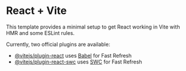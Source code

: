 # React + Vite

This template provides a minimal setup to get React working in Vite with HMR and some ESLint rules.

Currently, two official plugins are available:

- [@vitejs/plugin-react](https://github.com/vitejs/vite-plugin-react/blob/main/packages/plugin-react/README.md) uses [Babel](https://babeljs.io/) for Fast Refresh
- [@vitejs/plugin-react-swc](https://github.com/vitejs/vite-plugin-react-swc) uses [SWC](https://swc.rs/) for Fast Refresh


<!-- import { useState, useRef } from "react";
import axios from "axios";
import * as XLSX from "xlsx";
import "./style.css";
import Swal from "sweetalert2";
import QRCode from "qrcode.react";

const imageHostingToken = import.meta.env.VITE_Image_Upload_Token;

const Admin = () => {
  const [nameValue, setNameValue] = useState('');
  const [courseValue, setCourseValue] = useState('');
  const [dateValue, setDateValue] = useState('');
  const [detailValue, setDetailValue] = useState('');
  const [excelRows, setExcelRows] = useState([]);
  const [qrCodeValue, setQrCodeValue] = useState('');

  const canvasRef = useRef(null);

  const imageHostingUrl = `https://api.imgbb.com/1/upload?key=${imageHostingToken}`;

  const handleExcelChange = (event) => {
    const file = event.target.files[0];

    if (file) {
      const reader = new FileReader();
      reader.onload = (e) => {
        const data = new Uint8Array(e.target.result);
        const workbook = XLSX.read(data, { type: 'array' });
        const sheet = workbook.Sheets[workbook.SheetNames[0]];
        const rows = XLSX.utils.sheet_to_json(sheet);

        setExcelRows(rows);

        // Use the first row data to set values
        if (rows.length > 0) {
          const row = rows[0];
          setNameValue(row.name || '');
          setCourseValue(row.course || '');
          setDateValue(row.date || '');
          setDetailValue(row.detail || '');
        }
      };

      reader.readAsArrayBuffer(file);
    }
  };

  const generateCertificate = async (rowData) => {
    return new Promise(async (resolve, reject) => {
      const canvas = document.createElement("canvas");
      const context = canvas.getContext("2d");
      const img = new Image();
  
      img.crossOrigin = "Anonymous";
  
      const processImage = async () => {
        try {
          const aspectRatio = img.width / img.height;
          const canvasWidth = 800;
          const canvasHeight = canvasWidth / aspectRatio;
  
          canvas.width = canvasWidth;
          canvas.height = canvasHeight;
  
          context.drawImage(img, 0, 0, canvas.width, canvas.height);
  
          // Set the new data
          setNameValue(rowData.name || '');
          setCourseValue(rowData.course || '');
          setDateValue(rowData.date || '');
          setDetailValue(rowData.detail || '');
  
          // Wait for text values to be set
          await new Promise((resolve) => setTimeout(resolve, 100));

        context.font = '28pt Barlow, sans-serif';
        context.fillStyle = 'black';
        const nameText = rowData.name ? String(rowData.name).toUpperCase() : '';
        context.fillText(nameText, 115, 600);
  
      const maxWidthCourse = 400;
      const lineHeightCourse = 30;
  
      context.font = 'bold 20pt Barlow, sans-serif';
      context.fillStyle = 'black';
  
      const wordsCourse = rowData.course ? String(rowData.course).toUpperCase().split(' ') : [];
      let currentLineCourse = '';
  
      wordsCourse.forEach((word) => {
        const testLineCourse = currentLineCourse + (currentLineCourse ? ' ' : '') + word;
        const testWidthCourse = context.measureText(testLineCourse).width;
  
        if (testWidthCourse > maxWidthCourse && currentLineCourse !== '') {
          context.fillText(currentLineCourse, 115, 460, 700);
          currentLineCourse = word;
        } else {
          currentLineCourse = testLineCourse;
        }
      });
  
      // Draw the remaining part of the line
      context.fillText(currentLineCourse, 115, 460 + lineHeightCourse, 700);
  
      context.font = '11pt Barlow, sans-serif';
      context.fillStyle = 'black';
      const dateText = rowData.date ? String(rowData.date) : '';
      context.fillText(dateText, 208, 755);
  
      const maxWidthDetail = 400;
      const lineHeightDetail = 30;
  
      context.font = '11pt Barlow, sans-serif';
  
      const detailLines = rowData.detail ? String(rowData.detail).split('\n') : [];
      detailLines.forEach((line, index) => {
        const words = line.split(' ');
        let currentLine = '';
  
        words.forEach((word) => {
          const testLine = currentLine + (currentLine ? ' ' : '') + word;
          const testWidth = context.measureText(testLine).width;
  
          if (testWidth > maxWidthDetail && currentLine !== '') {
            context.fillText(currentLine, 292, 640 + index * lineHeightDetail, 800);
            currentLine = word;
          } else {
            currentLine = testLine;
          }
        });
  
        // Draw the remaining part of the line
        context.fillText(currentLine, 292, 640 + index * lineHeightDetail, 800);
      });
  
      // Draw additional lines
      context.font = '11pt Barlow, sans-serif';
      context.fillStyle = 'black';
      context.fillText('has successfully completed', 115, 600 + detailLines.length * 30 + 10, 800);
  
      context.font = 'bold 11pt Barlow, sans-serif';
      context.fillStyle = 'black';
      context.fillText('at Merseyside Consultancy', 115, 620 + detailLines.length * 30 + 30, 800);

      const qrCodeCanvas = document.createElement("canvas");
        qrCodeCanvas.width = 60;
        qrCodeCanvas.height = 60;
        const qrCodeContext = qrCodeCanvas.getContext("2d");
        qrCodeContext.fillRect(0, 0, 60, 60);
        qrCodeContext.drawImage(canvasRef.current, 0, 0, 60, 60);

        // Draw QR code image on the main canvas
        context.drawImage(qrCodeCanvas, 120, 800, 100, 100);
  
      // Convert the canvas content to a Blob
      canvas.toBlob(async (blob) => {
        const formData = new FormData();
        formData.append('image', blob, 'e_certificate_image.png');

        try {
          const response = await axios.post(imageHostingUrl, formData);
          const certificateImage = response.data.data.display_url;

          // Include nameText and certificateImage in the resolved data
          const resultData = { nameText, certificateImage };

          setQrCodeValue(`http://localhost:5173/singleCertificate/${encodeURIComponent(nameText)}`);

          resolve(resultData);
        } catch (error) {
          reject(error);
        }
      });
    } catch (error) {
      reject(error);
    }
  };

  img.onload = processImage;
  img.src = "https://i.ibb.co/N9RDyJy/e-Certificate-2.jpg";
});
};

  

const handleUpload = async () => {
  const certificatesData = [];

  for (let i = 0; i < excelRows.length; i++) {
    const row = excelRows[i];
    try {
      const modifiedRowData = await generateCertificate(row);
      certificatesData.push(modifiedRowData);
    } catch (error) {
      console.error('Error generating certificate:', error);
      // Handle the error if needed
    }
  }

  fetch('http://localhost:5000/certificates', {
  method: 'POST',
  headers: {
    'Content-Type': 'application/json',
  },
  body: JSON.stringify(certificatesData),
})
  .then(async (res) => {
    const data = await res.json();

    if (res.status === 200) {
      if (data.insertedCount > 0) {
        Swal.fire({
          position: 'center',
          icon: 'success',
          title: 'Certificates Uploaded',
          showConfirmButton: false,
          timer: 1000,
        });
      }

      if (data.existingCount > 0) {
        Swal.fire({
          position: 'center',
          icon: 'warning',
          title: 'Some certificates already exist',
          text: `${data.existingCount} certificates were not added as they already exist: ${data.existingCertificates.join(', ')}`,
          showConfirmButton: false,
          timer: 3000,
        });
      }
    } else {
      Swal.fire({
        position: 'center',
        icon: 'info',
        title: 'Some certificates already exist',
        showConfirmButton: false,
        timer: 1000,
      });
    }
  })
  .catch((error) => {
    console.log(error);
    Swal.fire({
      position: 'center',
      icon: 'error',
      title: 'An error occurred',
      text: 'Failed to Upload',
      showConfirmButton: false,
      timer: 2000,
    });
  });
};



  return (
    <div className="Admin">
      <div className="Meta">
        <h1 className="text-3xl font-bold text-center">Merseyside Global College</h1>
        <p className="text-xl font-bold mt-10 ms-96">Drag your file or choose your file</p>
        <input type="file" accept=".xlsx, .xls" onChange={handleExcelChange} />
      <button className="btn btn-info " onClick={handleUpload}>
        Upload
      </button>
      </div>

      <div id="downloadWrapper">
        <div id="certificateWrapper">
          <p className="name uppercase ">{nameValue}</p>
          <p className="course uppercase w-80">{courseValue}</p>
          <p className="date">{dateValue}</p>
          <QRCode className="qr" value={qrCodeValue} size={60} />
          <p className="detail w-96">has successfully completed {detailValue} <span className="font-bold">at Merseyside Consultancy</span></p>
          <canvas ref={canvasRef} style={{ display: 'none' }} />
          <img id="c-img" src="https://i.ibb.co/N9RDyJy/e-Certificate-2.jpg" alt="Certificate" />
        </div>
      </div>
    </div>
  );
};

export default Admin; -->